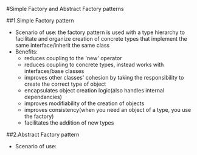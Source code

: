 #Simple Factory and Abstract Factory patterns

##1.Simple Factory pattern
+ Scenario of use: the factory pattern is used with a type hierarchy to facilitate and organize creation of concrete types that implement the same interface/inherit the same class
+ Benefits:
  - reduces coupling to the 'new' operator
  - reduces coupling to concrete types, instead works with interfaces/base classes
  - improves other classes' cohesion by taking the responsibility to create the correct type of object
  - encapsulates object creation logic(also handles internal dependancies)
  - improves modifiability of the creation of objects
  - improves consistency(when you need an object of a type, you use the factory)
  - facilitates the addition of new types
  

##2.Abstract Factory pattern
+ Scenario of use: 